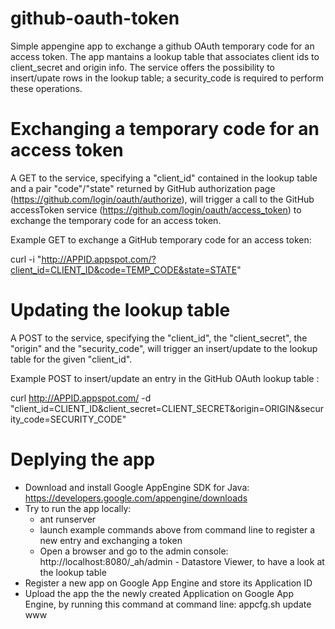 github-oauth-token
==================

Simple appengine app to exchange a github OAuth temporary code for an access token.
The app mantains a lookup table that associates client ids to client_secret and origin info.
The service offers the possibility to insert/upate rows in the lookup table; a security_code
is required to perform these operations.

Exchanging a temporary code for an access token
==================

A GET to the service, specifying a "client_id" contained in the lookup table and a pair "code"/"state"
returned by GitHub authorization page (https://github.com/login/oauth/authorize), will trigger
a call to the GitHub accessToken service (https://github.com/login/oauth/access_token) to exchange
the temporary code for an access token.

Example GET to exchange a GitHub temporary code for an access token:

curl -i "http://APPID.appspot.com/?client_id=CLIENT_ID&code=TEMP_CODE&state=STATE"

Updating the lookup table
==================

A POST to the service, specifying the "client_id", the "client_secret", the "origin" and the "security_code",
will trigger an insert/update to the lookup table for the given "client_id".

Example POST to insert/update an entry in the GitHub OAuth lookup table :

curl http://APPID.appspot.com/ -d "client_id=CLIENT_ID&client_secret=CLIENT_SECRET&origin=ORIGIN&security_code=SECURITY_CODE"

Deplying the app
==================

- Download and install Google AppEngine SDK for Java: https://developers.google.com/appengine/downloads
- Try to run the app locally:
  - ant runserver
  - launch example commands above from command line to register a new entry and exchanging a token
  - Open a browser and go to the admin console: http://localhost:8080/_ah/admin - Datastore Viewer, to have a look at the lookup table
- Register a new app on Google App Engine and store its Application ID
- Upload the app the the newly created Application on Google App Engine, by running this command at command line: appcfg.sh update www
